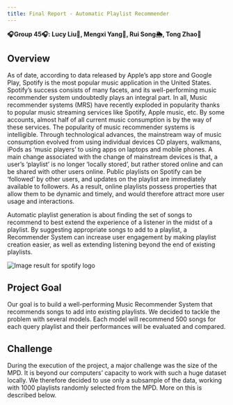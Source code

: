 ```yaml
---
title: Final Report - Automatic Playlist Recommender
---
```


**🎧Group 45🎧: Lucy Liu🎹, Mengxi Yang👾, Rui Song🌦, Tong Zhao🎀**

## Overview

As of date, according to data released by Apple’s app store and Google Play, Spotify is the most popular music application in the United States. Spotify’s success consists of many facets, and its well-performing music recommender system undoubtedly plays an integral part. In all, Music recommender systems (MRS) have recently exploded in popularity thanks to popular music streaming services like Spotify, Apple music, etc. By some accounts, almost half of all current music consumption is by the way of these services. The popularity of music recommender systems is intelligible. Through technological advances, the mainstream way of music consumption evolved from using individual devices CD players, walkmans, iPods as ‘music players’ to using apps on laptops and mobile phones. A main change associated with the change of mainstream devices is that, a user’s ‘playlist’ is no longer ‘locally stored’, but rather stored online and can be shared with other users online. Public playlists on Spotify can be ‘followed’ by other users, and updates on the playlist are immediately available to followers.  As a result, online playlists possess properties that allow them to be dynamic and timely, and would therefore attract more user usage and interactions.

Automatic playlist generation is about finding the set of songs to recommend to best extend the experience of a listener in the midst of a playlist. By suggesting appropriate songs to add to a playlist, a Recommender System can increase user engagement by making playlist creation easier, as well as extending listening beyond the end of existing playlists.

![Image result for spotify logo](https://developer.spotify.com/assets/branding-guidelines/logo@2x.png)

## Project Goal

Our goal is to build a well-performing Music Recommender System that recommends songs to add into existing playlists. We decided to tackle the problem with several models. Each model will recommend 500 songs for each query playlist and their performances will be evaluated and compared. 

## Challenge

During the execution of the project, a major challenge was the size of the MPD. It is beyond our computers’ capacity to work with such a huge dataset locally. We therefore decided to use only a subsample of the data, working with 1000 playlists randomly selected from the MPD. More on this is described below. 
